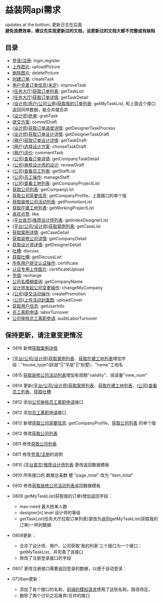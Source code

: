 # 益装网api需求

updates at the bottom, 更新日志在后面  
**避免浪费效率，建议先实现更新过的文档，没更新过的文档大都不完整或有缺陷**

## 目录

- [登录/注册](./api/login.md): login,register
- [上传图片](./api/uploadPicture.md): uploadPicture
- [删除图片](./api/deletePicture.md): deletePicture
- [创建订单](./api/createTask.md): createTask
- [用户完善订单信息(未定)](./api/improveTask.md): improveTask
- [(任务大厅)获取订单列表](./api/getTaskList.md): getTaskList
- [(任务大厅)获取订单详情](./api/getTaskDetail.md): getTaskDetail
- [(设计师/用户/公司公用)获取我的订单列表](./api/getMyTaskList.md): getMyTaskList, 和上面这个接口返回同样数据，能合并就合并
- [(设计师)抢单](./api/grabTask.md): grabTask
- [提交方案](./api/commitDraft.md): commitDraft
- [(设计师)获取订单进度详情](./api/getDesignerTaskProcess.md): getDesignerTaskProcess
- [(设计师)获取订单设计详情](./api/getDesignerTaskDraft.md): getDesignerTaskDraft
- [(用户)获取订单设计详情](./api/getTaskDraft.md): getTaskDraft
- [(用户)选择设计方案](./api/chooseTaskDraft.md): chooseTaskDraft
- [(用户)评价](./api/commentTask.md): commentTask
- [(公司)查看订单详情](./api/getCompanyTaskDetail.md): getCompanyTaskDetail
- [(公司)审核设计师的设计](./api/reviewDraft.md): reviewDraft
- [(公司)查看员工列表](./api/getStaffList.md): getStaffList
- [(公司)员工操作](./api/manageStaff.md): manageStaff
- [(公司)查看工地列表](./api/getCompanyProjectList.md): getCompanyProjectList
- [获取公司列表](./api/getCompanyList.md): getCompanyList
- [获取公司简要信息](./api/getCompanyProfile.md): getCompanyProfile，上面接口的单个版
- [获取装修公司活动列表](./api/getPromotionList.md): getPromotionList
- [获取在建工地列表](./api/getWorkingProjectList.md): getWorkingProjectList
- [喜欢点赞](./api/like.md): like
- [(平台首页)推荐设计师列表](./api/getIndexDesignerList.md): getIndexDesignerList
- [(平台/公司/设计师)获取案例列表](./api/getCaseList.md): getCaseList
- [获取案例详情](./api/getCaseDetail.md): getCaseDetail
- [获取装修公司详情](./api/getCompanyDetail.md): getCompanyDetail
- [获取设计师详情](./api/getDesignerDetail.md): getDesignerDetail
- [吐槽](./api/discuss.md): discuss
- [获取吐槽](./api/getDiscussList.md): getDiscussList
- [所有用户提交认证操作](./api/certificate.md): certificate
- [认证专用上传图片](./api/certificateUpload.md): certificateUpload
- [充值](./api/recharge.md): recharge
- [公司名模糊查询](./api/getCompanyName.md): getCompanyName
- [设计师发起公司变更操作](./api/changeMyCompany.md): changeMyCompany
- [(公司)提交活动操作](./api/createPromotion.md): createPromotion
- [(公司)上传活动封面图](./api/uploadCover.md): uploadCover
- [获取用户信息](./api/getUserInfo.md): getUserInfo
- [员工离职申请](./api/laborTurnover.md): laborTurnover
- [公司审核员工离职申请](./api/auditLaborTurnover.md): auditLaborTurnover

## 保持更新，请注意变更情况

- 0816 新增[获取案例详情](./api/getCaseDetail.md)
- [(平台/公司/设计师)获取案例列表](./api/getCaseList.md)、[获取在建工地列表](./api/getWorkingProjectList.md)增加字段："house_type"(跃层"||"平层"||"别墅)、"name"工地名
- 0815 [获取装修公司活动列表](./api/getPromotionList.md)增加有效期"validity"、阅读量"view_num"
- 0814 更新[(平台/公司/设计师)获取案例列表](./api/getCaseList.md)、[获取在建工地列表](./api/getWorkingProjectList.md)、[(公司)查看员工列表](./api/getStaffList.md)、[获取吐槽](./api/getDiscussList.md)
- 0812 添加[公司审核员工离职申请](./api/auditLaborTurnover.md)接口
- 0812 添加[员工离职申请](./api/laborTurnover.md)接口
- 0812 新增[获取公司简要信息](./api/getCompanyProfile.md): getCompanyProfile，[获取公司列表](./getCompanyList.md) 的单个版
- 0812 修改[获取公司列表](./api/getCompanyList.md)
- 0811 修改[获取公司列表](./api/getCompanyList.md)
- 0811 修改[登录/注册](./api/login.md)的说明
- 0810 [(平台首页)推荐设计师列表](./api/getIndexDesignerList.md) 更改返回数据模板
- 0810 所有接口的 数据总条数 健 "page_total" 改为 "item_total"
- 0810 修改[获取装修公司活动列表](./api/getPromotionList.md)返回数据模板
- 0809 getMyTaskList(获取我的订单)增加返回字段：

  - max-need 最大抢单人数
  - designer[n].level 设计师的等级
  - getTaskList(任务大厅拉取订单列表)更改为返回getMyTaskList(获取我的订单)一样的数据

- 0808更新：

  - 合并了设计师、用户、公司获取'我的列表'三个接口为一个接口：getMyTaskList，并完善了该接口
  - 修改了注册登录接口的字段

- 0807 更改注册接口需要返回登录的数据，以便于自动登录：
- 0728am更新：

  - 添加了各个接口的名称，[前端的模拟请求](./src/mock.js)使用了这些名称。路径待定。
  - 删除了两个讨论之后废弃/合并的接口